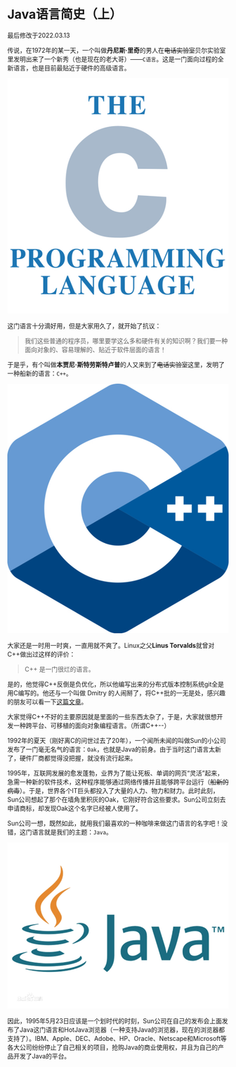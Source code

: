 # Java语言简史（上）

最后修改于2022.03.13



传说，在1972年的某一天，一个叫做**丹尼斯·里奇**的男人在~~电话实验室~~贝尔实验室里发明出来了一个新秀（也是现在的老大哥）——`C语言`。这是一门面向过程的全新语言，也是目前最贴近于硬件的高级语言。

![C语言](C.jpg)

这门语言十分滴好用，但是大家用久了，就开始了抗议：

> 我们这些普通的程序员，哪里要学这么多和硬件有关的知识啊？我们要一种面向对象的、容易理解的、贴近于软件层面的语言！

于是乎，有个叫做**本贾尼·斯特劳斯特卢普**的人又来到了~~电话实验室~~这里，发明了一种船新的语言：`C++`。

![C++](CPP.jpg)

大家还是一时用一时爽，一直用就不爽了。Linux之父**Linus Torvalds**就曾对C++做出过这样的评价：

> C++ 是一门很烂的语言。

是的，他觉得C++反倒是负优化，所以他编写出来的分布式版本控制系统git全是用C编写的。他还与一个叫做 Dmitry 的人闹掰了，将C++批的一无是处，感兴趣的朋友可以看一下[这篇文章](https://blog.csdn.net/best_xiaolong/article/details/115911391)。

大家觉得C++不好的主要原因就是里面的一些东西太杂了，于是，大家就很想开发一种跨平台、可移植的面向对象编程语言。（所谓C++--）

1992年的夏天（刚好离C的问世过去了20年），一个闻所未闻的叫做Sun的小公司发布了一门毫无名气的语言：`Oak`，也就是Java的前身。由于当时这门语言太新了，硬件厂商都觉得没把握，就没有流行起来。

1995年，互联网发展的愈发蓬勃，业界为了能让死板、单调的网页“灵活”起来，急需一种新的软件技术，这种程序能够通过网络传播并且能够跨平台运行（~~船新的病毒~~）。于是，世界各个IT巨头都投入了大量的人力、物力和财力。此时此刻，Sun公司想起了那个在墙角里积灰的Oak，它刚好符合这些要求。Sun公司立刻去申请商标，却发现Oak这个名字已经被人使用了。

Sun公司一想，既然如此，就用我们最喜欢的一种咖啡来做这门语言的名字吧！没错，这门语言就是我们的主题：`Java`。

![Java语言](Java.jpg)

因此，1995年5月23日应该是一个划时代的时刻，Sun公司在自己的发布会上面发布了Java这门语言和HotJava浏览器（一种支持Java的浏览器，现在的浏览器都支持了）。IBM、Apple、DEC、Adobe、HP、Oracle、Netscape和Microsoft等各大公司纷纷停止了自己相关的项目，抢购Java的商业使用权，并且为自己的产品开发了Java的平台。